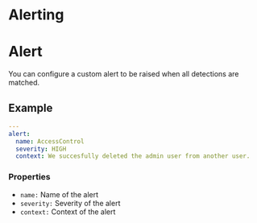 # Alerting
# Alert

You can configure a custom alert to be raised when all detections are matched.

## Example

```yaml
---
alert:
  name: AccessControl
  severity: HIGH
  context: We succesfully deleted the admin user from another user.
```

### Properties

- `name:` Name of the alert
- `severity:` Severity of the alert
- `context:` Context of the alert


